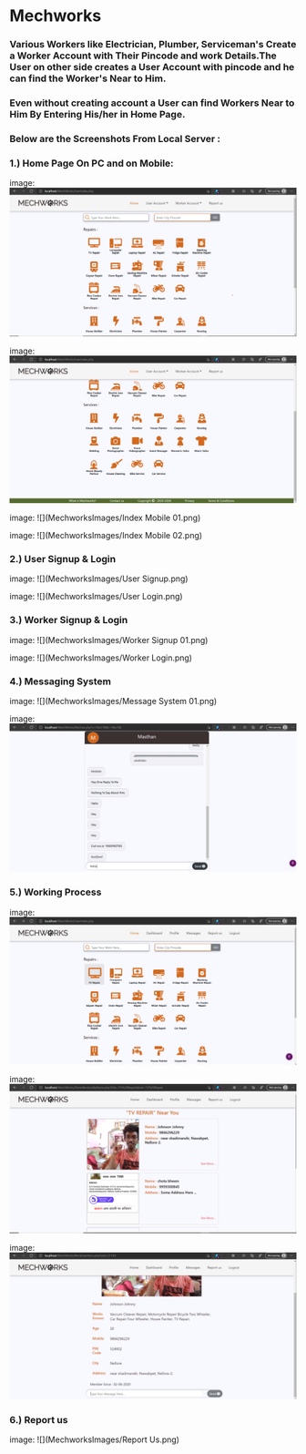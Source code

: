 # Mechworks

### Various Workers like Electrician, Plumber, Serviceman's Create a Worker Account with Their Pincode and work Details.The User on other side creates a User Account with pincode and he can find the Worker's Near to Him.

### Even without creating account a User can find Workers Near to Him By Entering His/her in Home Page.

### Below are the Screenshots From Local Server : 

### 1.) Home Page On PC and on Mobile:
image: ![](MechworksImages/Index01.png)

image: ![](MechworksImages/Index02.png)

image: ![](MechworksImages/Index Mobile 01.png)

image: ![](MechworksImages/Index Mobile 02.png)

### 2.) User Signup & Login
image: ![](MechworksImages/User Signup.png)

image: ![](MechworksImages/User Login.png)

### 3.) Worker Signup & Login
image: ![](MechworksImages/Worker Signup 01.png)

image: ![](MechworksImages/Worker Login.png)

### 4.) Messaging System
image: ![](MechworksImages/Message System 01.png)

image: ![](MechworksImages/Chat.png)

### 5.) Working Process
image: ![](MechworksImages/Work01.png)

image: ![](MechworksImages/Work02.png)

image: ![](MechworksImages/Work03.png)

### 6.) Report us
image: ![](MechworksImages/Report Us.png)

